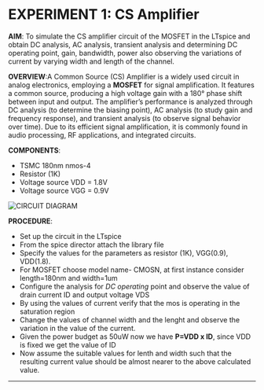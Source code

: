 # EXPERIMENT 1: CS Amplifier 

**AIM**: To simulate the CS amplifier circuit of the MOSFET in the LTspice and obtain DC analysis, AC analysis, transient analysis and determining DC operating point, gain, bandwidth, power also observing the variations of current by varying width and length of the channel.



**OVERVIEW**:A Common Source (CS) Amplifier is a widely used circuit in analog electronics, employing a **MOSFET** for signal amplification. It features a common source, producing a high voltage gain with a 180° phase shift between input and output. The amplifier’s performance is analyzed through DC analysis (to determine the biasing point), AC analysis (to study gain and frequency response), and transient analysis (to observe signal behavior over time). Due to its efficient signal amplification, it is commonly found in audio processing, RF applications, and integrated circuits.



**COMPONENTS**:

- TSMC 180nm nmos-4
- Resistor (1K)
- Voltage source VDD = 1.8V
- Voltage source VGG = 0.9V


![**CIRCUIT DIAGRAM**](https://github.com/user-attachments/assets/6a264d54-8c24-48e5-b80f-b56bb802bf07)

 
 **PROCEDURE**:
 
 - Set up the circuit in the LTspice
 - From the spice director attach the library file 
 - Specify the values for the parameters as resistor (1K), VGG(0.9), VDD(1.8).
- For MOSFET choose model name- CMOSN, at first instance consider length=180nm and width=1um 
- Configure the analysis for *DC operating* point and observe the value of drain current ID and output voltage VDS
- By using the values of current verify that the mos is operating in the saturation region 
- Change the values of channel width and the lenght and observe the variation in the value of the current.
- Given the power budget as 50uW now we have **P=VDD x ID**, since VDD is fixed we get the value of ID 
- Now assume the suitable values for lenth and width such that the resulting current value should be almost nearer to the above calculated value.
---

